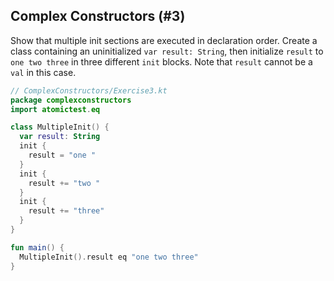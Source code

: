## Complex Constructors (#3)

Show that multiple init sections are executed in declaration order. Create a
class containing an uninitialized `var result: String`, then initialize
`result` to `one two three` in three different `init` blocks. Note that
`result` cannot be a `val` in this case.

```kotlin
// ComplexConstructors/Exercise3.kt
package complexconstructors
import atomictest.eq

class MultipleInit() {
  var result: String
  init {
    result = "one "
  }
  init {
    result += "two "
  }
  init {
    result += "three"
  }
}

fun main() {
  MultipleInit().result eq "one two three"
}
```
